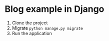 # Blog example in Django

1. Clone the project
1. Migrate ```python manage.py migrate```
1. Run the application